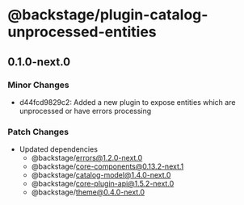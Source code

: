 # @backstage/plugin-catalog-unprocessed-entities

## 0.1.0-next.0

### Minor Changes

- d44fcd9829c2: Added a new plugin to expose entities which are unprocessed or have errors processing

### Patch Changes

- Updated dependencies
  - @backstage/errors@1.2.0-next.0
  - @backstage/core-components@0.13.2-next.1
  - @backstage/catalog-model@1.4.0-next.0
  - @backstage/core-plugin-api@1.5.2-next.0
  - @backstage/theme@0.4.0-next.0

